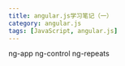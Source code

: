 ```yaml
---
title: angular.js学习笔记（一）
category: angular.js
tags: [JavaScript, angular.js]
---
```


ng-app
ng-control
ng-repeats